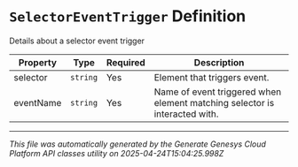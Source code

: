 # `SelectorEventTrigger` Definition

Details about a selector event trigger

| Property | Type | Required | Description |
|----------|------|----------|-------------|
| selector | `string` | Yes | Element that triggers event. |
| eventName | `string` | Yes | Name of event triggered when element matching selector is interacted with. |

---

*This file was automatically generated by the Generate Genesys Cloud Platform API classes utility on 2025-04-24T15:04:25.998Z*
